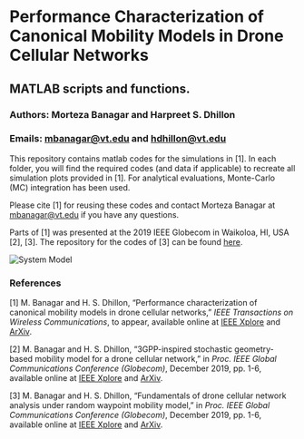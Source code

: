 # Performance Characterization of Canonical Mobility Models in Drone Cellular Networks

## MATLAB scripts and functions.

### Authors: Morteza Banagar and Harpreet S. Dhillon

### Emails: mbanagar@vt.edu and hdhillon@vt.edu

This repository contains matlab codes for the simulations in [1]. In each folder, you will find the required codes (and data if applicable) to recreate all simulation plots provided in [1]. For analytical evaluations, Monte-Carlo (MC) integration has been used.

Please cite [1] for reusing these codes and contact Morteza Banagar at mbanagar@vt.edu if you have any questions.

Parts of [1] was presented at the 2019 IEEE Globecom in Waikoloa, HI, USA [2], [3]. The repository for the codes of [3] can be found [here](https://github.com/stochastic-geometry/SRWP-Drones).


![System Model](https://github.com/stochastic-geometry/Mobility-Drones/blob/master/SystemModel.jpg)

### References

[1] M. Banagar and H. S. Dhillon, “Performance characterization of canonical mobility models in drone cellular networks,” <i>IEEE Transactions on Wireless Communications</i>, to appear, available online at [IEEE Xplore](https://ieeexplore.ieee.org/document/9078878) and [ArXiv](https://arxiv.org/abs/1908.05243).

[2] M. Banagar and H. S. Dhillon, “3GPP-inspired stochastic geometry-based mobility model for a drone cellular network,” in <i>Proc. IEEE Global Communications Conference (Globecom)</i>, December 2019, pp. 1-6, available online at [IEEE Xplore](https://ieeexplore.ieee.org/document/9013645) and [ArXiv](https://arxiv.org/abs/1905.00972).

[3] M. Banagar and H. S. Dhillon, “Fundamentals of drone cellular network analysis under random waypoint mobility model,” in <i>Proc. IEEE Global Communications Conference (Globecom)</i>, December 2019, pp. 1-6, available online at [IEEE Xplore](https://ieeexplore.ieee.org/document/9013341) and [ArXiv](https://arxiv.org/abs/1908.09064).
